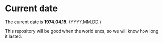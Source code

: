 # Current date

The current date is **1974.04.15.** (YYYY.MM.DD.)

This repository will be good when the world ends, so we will know how long it lasted.